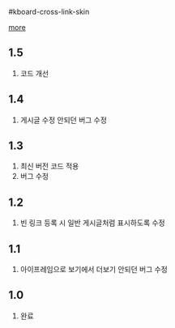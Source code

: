 #kboard-cross-link-skin

[more](https://www.cosmosfarm.com/wpstore/product/kboard-cross-link-skin)

1.5
----------------------------------

  1. 코드 개선


1.4
----------------------------------

  1. 게시글 수정 안되던 버그 수정


1.3
----------------------------------

  1. 최신 버전 코드 적용
  2. 버그 수정


1.2
----------------------------------

  1. 빈 링크 등록 시 일반 게시글처럼 표시하도록 수정


1.1
----------------------------------

  1. 아이프레임으로 보기에서 더보기 안되던 버그 수정


1.0
----------------------------------

  1. 완료

